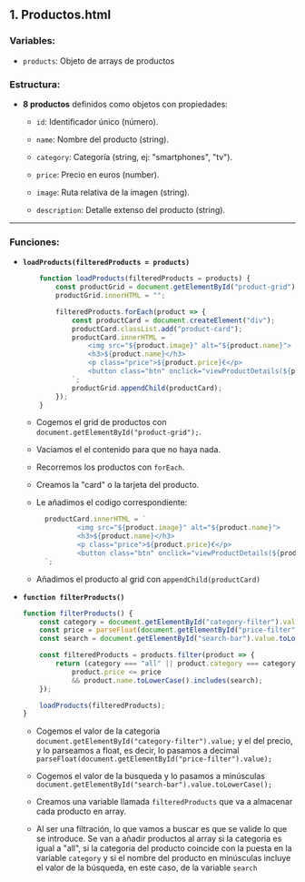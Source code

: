 ## 1. **Productos.html**
### **Variables:**
- `products`: Objeto de arrays de productos

### **Estructura:**
- **8 productos** definidos como objetos con propiedades:
  - `id`: Identificador único (número).

  - `name`: Nombre del producto (string).

  - `category`: Categoría (string, ej: "smartphones", "tv").

  - `price`: Precio en euros (number).

  - `image`: Ruta relativa de la imagen (string).

  - `description`: Detalle extenso del producto (string).

---
### **Funciones:**
- **`loadProducts(filteredProducts = products)`**
    ```javascript
        function loadProducts(filteredProducts = products) {
            const productGrid = document.getElementById("product-grid");
            productGrid.innerHTML = "";

            filteredProducts.forEach(product => {
                const productCard = document.createElement("div");
                productCard.classList.add("product-card");
                productCard.innerHTML = `
                    <img src="${product.image}" alt="${product.name}">
                    <h3>${product.name}</h3>
                    <p class="price">${product.price}€</p>
                    <button class="btn" onclick="viewProductDetails(${product.id})">Ver Detalles</button>
                `;
                productGrid.appendChild(productCard);
            });
        }
    ```

    - Cogemos el grid de productos con `document.getElementById("product-grid");`.

    - Vaciamos el el contenido para que no haya nada.

    - Recorremos los productos con `forEach`.

    - Creamos la "card" o la tarjeta del producto.

    - Le añadimos el codigo correspondiente:
      ```javascript
        productCard.innerHTML = `
                <img src="${product.image}" alt="${product.name}">
                <h3>${product.name}</h3>
                <p class="price">${product.price}€</p>
                <button class="btn" onclick="viewProductDetails(${product.id})">Ver Detalles</button>
        `;
        ```

    - Añadimos el producto al grid con `appendChild(productCard)`

- **`function filterProducts()`**
    ```javascript
    function filterProducts() {
        const category = document.getElementById("category-filter").value;
        const price = parseFloat(document.getElementById("price-filter").value);
        const search = document.getElementById("search-bar").value.toLowerCase();

        const filteredProducts = products.filter(product => {
            return (category === "all" || product.category === category) &&
                product.price <= price
                && product.name.toLowerCase().includes(search);
        });

        loadProducts(filteredProducts);
    }
    ```
    - Cogemos el valor de la categoria `document.getElementById("category-filter").value;` y el del precio, y lo parseamos a float, es decir, lo pasamos a decimal `parseFloat(document.getElementById("price-filter").value);`

    - Cogemos el valor de la busqueda y lo pasamos a minúsculas `document.getElementById("search-bar").value.toLowerCase();`

    - Creamos una variable llamada `filteredProducts` que va a almacenar cada producto en array.
    
    - Al ser una filtración, lo que vamos a buscar es que se valide lo que se introduce. Se van a añadir productos al array si la categoria es igual a "all", si la categoria del producto coincide con la puesta en la variable `category` y si el nombre del producto en minúsculas incluye el valor de la búsqueda, en este caso, de la variable `search`